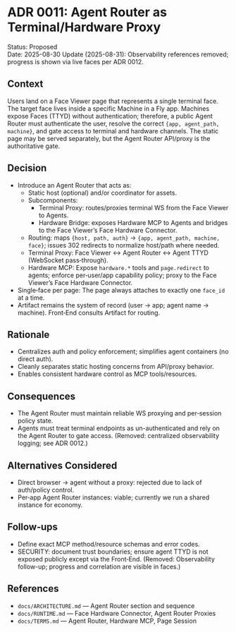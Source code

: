 # ADR 0011: Agent Router as Terminal/Hardware Proxy

Status: Proposed\
Date: 2025-08-30 Update (2025-08-31): Observability references removed; progress
is shown via live faces per ADR 0012.

## Context

Users land on a Face Viewer page that represents a single terminal face. The
target face lives inside a specific Machine in a Fly app. Machines expose Faces
(TTYD) without authentication; therefore, a public Agent Router must
authenticate the user, resolve the correct `{app, agent_path, machine}`, and
gate access to terminal and hardware channels. The static page may be served
separately, but the Agent Router API/proxy is the authoritative gate.

## Decision

- Introduce an Agent Router that acts as:
  - Static host (optional) and/or coordinator for assets.
  - Subcomponents:
    - Terminal Proxy: routes/proxies terminal WS from the Face Viewer to Agents.
    - Hardware Bridge: exposes Hardware MCP to Agents and bridges to the Face
      Viewer’s Face Hardware Connector.
  - Routing: maps `{host, path, auth}` → `{app, agent_path, machine, face}`;
    issues 302 redirects to normalize host/path where needed.
  - Terminal Proxy: Face Viewer ↔ Agent Router ↔ Agent TTYD (WebSocket
    pass‑through).
  - Hardware MCP: Expose `hardware.*` tools and `page.redirect` to agents;
    enforce per‑user/app capability policy; proxy to the Face Viewer’s Face
    Hardware Connector.
- Single‑face per page: The page always attaches to exactly one `face_id` at a
  time.
- Artifact remains the system of record (user → app; agent name → machine).
  Front‑End consults Artifact for routing.

## Rationale

- Centralizes auth and policy enforcement; simplifies agent containers (no
  direct auth).
- Cleanly separates static hosting concerns from API/proxy behavior.
- Enables consistent hardware control as MCP tools/resources.

## Consequences

- The Agent Router must maintain reliable WS proxying and per‑session policy
  state.
- Agents must treat terminal endpoints as un-authenticated and rely on the Agent
  Router to gate access. (Removed: centralized observability logging; see ADR
  0012.)

## Alternatives Considered

- Direct browser → agent without a proxy: rejected due to lack of auth/policy
  control.
- Per‑app Agent Router instances: viable; currently we run a shared instance for
  economy.

## Follow‑ups

- Define exact MCP method/resource schemas and error codes.
- SECURITY: document trust boundaries; ensure agent TTYD is not exposed publicly
  except via the Front‑End. (Removed: Observability follow-up; progress and
  correlation are visible in faces.)

## References

- `docs/ARCHITECTURE.md` — Agent Router section and sequence
- `docs/RUNTIME.md` — Face Hardware Connector, Agent Router Proxies
- `docs/TERMS.md` — Agent Router, Hardware MCP, Page Session
